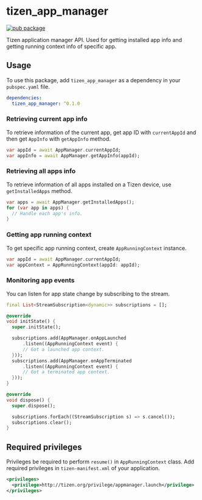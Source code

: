 # tizen_app_manager

 [![pub package](https://img.shields.io/pub/v/tizen_app_manager.svg)](https://pub.dev/packages/tizen_app_manager)

Tizen application manager API. Used for getting installed app info and getting running context info of specific app.

## Usage

To use this package, add `tizen_app_manager` as a dependency in your `pubspec.yaml` file.

```yaml
dependencies:
  tizen_app_manager: ^0.1.0
```

### Retrieving current app info

To retrieve information of the current app, get app ID with `currentAppId` and then get `AppInfo` with `getAppInfo` method.

```dart
var appId = await AppManager.currentAppId;
var appInfo = await AppManager.getAppInfo(appId);
```

### Retrieving all apps info

To retrieve information of all apps installed on a Tizen device, use `getInstalledApps` method.

```dart
var apps = await AppManager.getInstalledApps();
for (var app in apps) {
  // Handle each app's info.
}
```

### Getting app running context

To get specific app running context, create `AppRunningContext` instance.

```dart
var appId = await AppManager.currentAppId;
var appContext = AppRunningContext(appId: appId);
```

### Monitoring app events

You can listen for app state change by subscribing to the stream.

```dart
final List<StreamSubscription<dynamic>> subscriptions = [];

@override
void initState() {
  super.initState();

  subscriptions.add(AppManager.onAppLaunched
      .listen((AppRunningContext event) {
      // Got a launched app context.
  }));
  subscriptions.add(AppManager.onAppTerminated
      .listen((AppRunningContext event) {
      // Got a terminated app context.
  }));
}

@override
void dispose() {
  super.dispose();

  subscriptions.forEach((StreamSubscription s) => s.cancel());
  subscriptions.clear();
}
```

## Required privileges

Privileges be required to perform `resume()` in `AppRunningContext` class. Add required privileges in `tizen-manifest.xml` of your application.

```xml
<privileges>
  <privilege>http://tizen.org/privilege/appmanager.launch</privilege>
</privileges>
```
